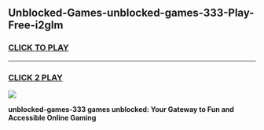 
## Unblocked-Games-unblocked-games-333-Play-Free-i2glm
<h3>
<a href="https://premium76.site?title=unblocked-games-333&ref=19M">CLICK TO PLAY</a></h3>
<hr>

<h3>
<a href="https://premium76.site?title=unblocked-games-333&ref=19M">CLICK 2 PLAY</a>
  
</h3>

<a href="https://premium76.site?title=unblocked-games-333&ref=19M"><img src="https://clearcache.store/games.png"></a>


**unblocked-games-333 games unblocked: Your Gateway to Fun and Accessible Online Gaming**
